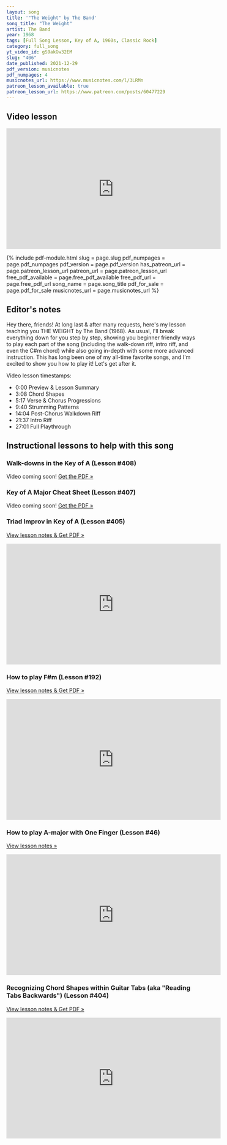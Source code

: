 ```yaml
---
layout: song
title: '"The Weight" by The Band'
song_title: "The Weight"
artist: The Band
year: 1968
tags: [Full Song Lesson, Key of A, 1960s, Classic Rock]
category: full_song
yt_video_id: gS9akGw32EM
slug: "406"
date_published: 2021-12-29
pdf_version: musicnotes
pdf_numpages: 4
musicnotes_url: https://www.musicnotes.com/l/3LRMn
patreon_lesson_available: true
patreon_lesson_url: https://www.patreon.com/posts/60477229
---
```


## Video lesson

<iframe width="560" height="315" src="https://www.youtube.com/embed/{{page.yt_video_id}}" frameborder="0" allow="accelerometer; autoplay; encrypted-media; gyroscope; picture-in-picture" allowfullscreen></iframe>

{% include pdf-module.html slug = page.slug pdf_numpages = page.pdf_numpages pdf_version = page.pdf_version has_patreon_url = page.patreon_lesson_url patreon_url = page.patreon_lesson_url free_pdf_available = page.free_pdf_available free_pdf_url = page.free_pdf_url song_name = page.song_title pdf_for_sale = page.pdf_for_sale musicnotes_url = page.musicnotes_url %}

## Editor's notes

Hey there, friends! At long last & after many requests, here's my lesson teaching you THE WEIGHT by The Band (1968). As usual, I'll break everything down for you step by step, showing you beginner friendly ways to play each part of the song (including the walk-down riff, intro riff, and even the C#m chord) while also going in-depth with some more advanced instruction. This has long been one of my all-time favorite songs, and I'm excited to show you how to play it! Let's get after it.

Video lesson timestamps:

- 0:00 Preview & Lesson Summary
- 3:08 Chord Shapes
- 5:17 Verse & Chorus Progressions
- 9:40 Strumming Patterns
- 14:04 Post-Chorus Walkdown Riff
- 21:37 Intro Riff
- 27:01 Full Playthrough

## Instructional lessons to help with this song

### Walk-downs in the Key of A (Lesson #408)

Video coming soon! [Get the PDF »](http://playsongnotes.com/lessons/408/)

### Key of A Major Cheat Sheet (Lesson #407)

Video coming soon! [Get the PDF »](http://playsongnotes.com/lessons/407/)

### Triad Improv in Key of A (Lesson #405)

[View lesson notes & Get PDF »](http://playsongnotes.com/lessons/405/)

<iframe width="560" height="315" src="https://www.youtube.com/embed/ZDnrh5PQyOk" frameborder="0" allow="accelerometer; autoplay; encrypted-media; gyroscope; picture-in-picture" allowfullscreen></iframe>

### How to play F#m (Lesson #192)

[View lesson notes & Get PDF »](http://playsongnotes.com/lessons/192/)

<iframe width="560" height="315" src="https://www.youtube.com/embed/_FTY0oPR_KQ" frameborder="0" allow="accelerometer; autoplay; encrypted-media; gyroscope; picture-in-picture" allowfullscreen></iframe>

### How to play A-major with One Finger (Lesson #46)

[View lesson notes »](http://playsongnotes.com/lessons/46/)

<iframe width="560" height="315" src="https://www.youtube.com/embed/wUrKhHAT0Fk" frameborder="0" allow="accelerometer; autoplay; encrypted-media; gyroscope; picture-in-picture" allowfullscreen></iframe>

### Recognizing Chord Shapes within Guitar Tabs (aka "Reading Tabs Backwards") (Lesson #404)

[View lesson notes & Get PDF »](http://playsongnotes.com/lessons/404/)

<iframe width="560" height="315" src="https://www.youtube.com/embed/gJzSsmkAG0M" frameborder="0" allow="accelerometer; autoplay; encrypted-media; gyroscope; picture-in-picture" allowfullscreen></iframe>
